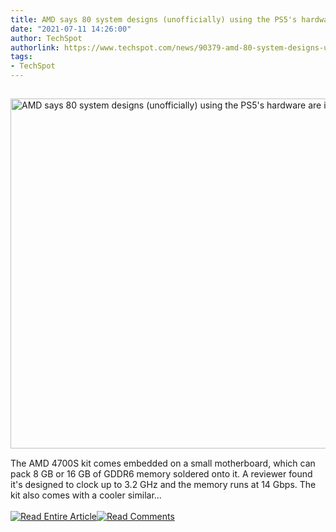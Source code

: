 ```yaml
---
title: AMD says 80 system designs (unofficially) using the PS5's hardware are inbound
date: "2021-07-11 14:26:00"
author: TechSpot
authorlink: https://www.techspot.com/news/90379-amd-80-system-designs-unofficially-using-ps5-hardware.html
tags:
- TechSpot
---
```

<a href="https://www.techspot.com/news/90379-amd-80-system-designs-unofficially-using-ps5-hardware.html" target="_blank"><img src="https://static.techspot.com/images2/news/ts3_thumbs/2021/07/2021-07-10-ts3_thumbs-2e8.jpg" width="800" height="560" style="padding: 15px 0" title="AMD says 80 system designs (unofficially) using the PS5's hardware are inbound" /></a><br />The AMD 4700S kit comes embedded on a small motherboard, which can pack 8 GB or 16 GB of GDDR6 memory soldered onto it. A reviewer found it's designed to clock up to 3.2 GHz and the memory runs at 14 Gbps. The kit also comes with a cooler similar...<br /><br /><a href="https://www.techspot.com/news/90379-amd-80-system-designs-unofficially-using-ps5-hardware.html"><img src="https://static.techspot.com/images/rss/rss_buttons_01.png" border="0" alt="Read Entire Article" /></a><a href="https://www.techspot.com/news/90379-amd-80-system-designs-unofficially-using-ps5-hardware.html#comments"><img src="https://static.techspot.com/images/rss/rss_buttons_02.png" border="0" alt="Read Comments" /></a><br /><br />